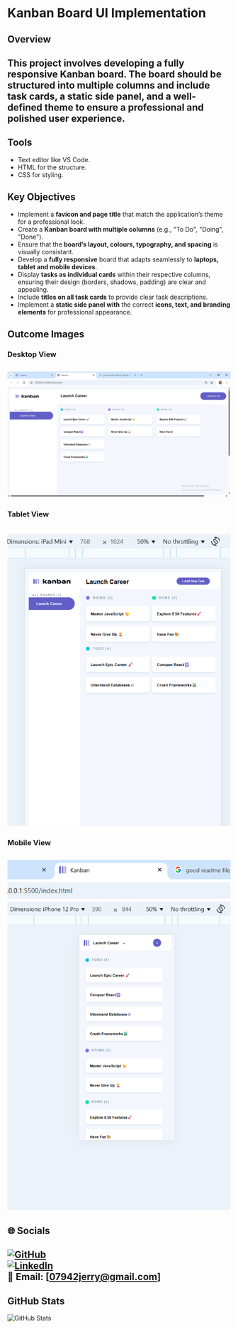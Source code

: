 # Kanban Board UI Implementation


## Overview

This project involves developing a **fully responsive Kanban board**. The board should be structured into multiple columns and include task cards, a static side panel, and a well-defined theme to ensure a **professional and polished user experience.**
---

## Tools

- Text editor like VS Code.
- HTML for the structure.
- CSS for styling.

## Key Objectives

- Implement a **favicon and page title** that match the application’s theme for a professional look.
- Create a **Kanban board with multiple columns** (e.g., "To Do", "Doing", "Done").
- Ensure that the **board’s layout, colours, typography, and spacing** is visually consistant.
- Develop a **fully responsive** board that adapts seamlessly to **laptops, tablet and mobile devices**.
- Display **tasks as individual cards** within their respective columns, ensuring their design (borders, shadows, padding) are clear and appealing.
- Include **titles on all task cards** to provide clear task descriptions.
- Implement a **static side panel with** the correct **icons, text, and branding elements** for professional appearance.


## Outcome Images

### Desktop View
![Desktop view](./example-images/Desktop_view.png)
---
### Tablet View
![Tablet view](./example-images/Tablet_view.png)
---
### Mobile View
![Mobile view](./example-images/Mobile_view.png)
---

## 🌐 Socials

[![GitHub](https://img.shields.io/badge/-GitHub-181717?style=flat&logo=github&logoColor=white)](https://github.com/RainDrops88)  
[![LinkedIn](https://img.shields.io/badge/-LinkedIn-blue?style=flat&logo=linkedin&logoColor=white)](https://www.linkedin.com/in/emmanuel-mathonsi-300b33308/)  
📧 Email: [07942jerry@gmail.com]
---

## GitHub Stats

![GitHub Stats](https://github-readme-stats.vercel.app/api?username=RainDrops88&theme=dark&show_icons=true&hide_border=true&count_private=true)
